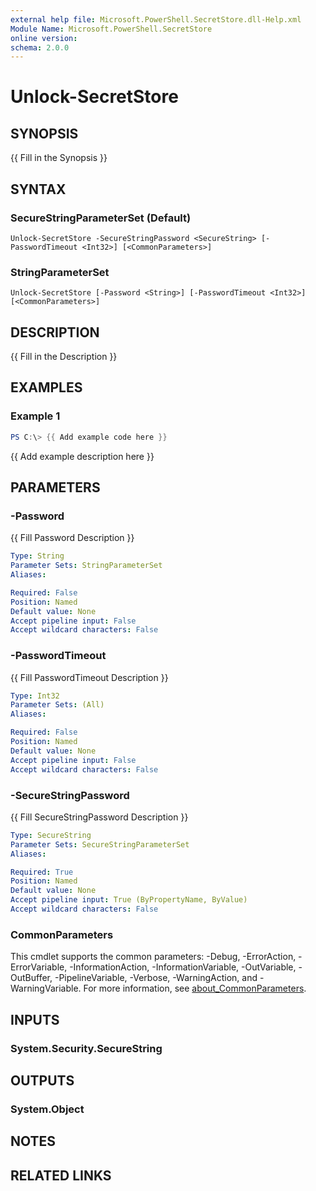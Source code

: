 ```yaml
---
external help file: Microsoft.PowerShell.SecretStore.dll-Help.xml
Module Name: Microsoft.PowerShell.SecretStore
online version:
schema: 2.0.0
---
```


# Unlock-SecretStore

## SYNOPSIS
{{ Fill in the Synopsis }}

## SYNTAX

### SecureStringParameterSet (Default)
```
Unlock-SecretStore -SecureStringPassword <SecureString> [-PasswordTimeout <Int32>] [<CommonParameters>]
```

### StringParameterSet
```
Unlock-SecretStore [-Password <String>] [-PasswordTimeout <Int32>] [<CommonParameters>]
```

## DESCRIPTION
{{ Fill in the Description }}

## EXAMPLES

### Example 1
```powershell
PS C:\> {{ Add example code here }}
```

{{ Add example description here }}

## PARAMETERS

### -Password
{{ Fill Password Description }}

```yaml
Type: String
Parameter Sets: StringParameterSet
Aliases:

Required: False
Position: Named
Default value: None
Accept pipeline input: False
Accept wildcard characters: False
```

### -PasswordTimeout
{{ Fill PasswordTimeout Description }}

```yaml
Type: Int32
Parameter Sets: (All)
Aliases:

Required: False
Position: Named
Default value: None
Accept pipeline input: False
Accept wildcard characters: False
```

### -SecureStringPassword
{{ Fill SecureStringPassword Description }}

```yaml
Type: SecureString
Parameter Sets: SecureStringParameterSet
Aliases:

Required: True
Position: Named
Default value: None
Accept pipeline input: True (ByPropertyName, ByValue)
Accept wildcard characters: False
```

### CommonParameters
This cmdlet supports the common parameters: -Debug, -ErrorAction, -ErrorVariable, -InformationAction, -InformationVariable, -OutVariable, -OutBuffer, -PipelineVariable, -Verbose, -WarningAction, and -WarningVariable. For more information, see [about_CommonParameters](http://go.microsoft.com/fwlink/?LinkID=113216).

## INPUTS

### System.Security.SecureString

## OUTPUTS

### System.Object
## NOTES

## RELATED LINKS
